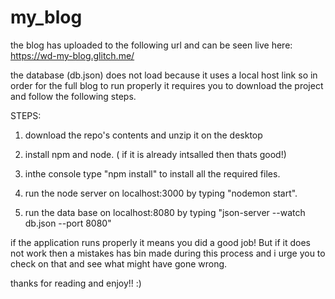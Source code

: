 # my_blog

the blog has uploaded to the following url and can be seen live here:
 https://wd-my-blog.glitch.me/
 
the database (db.json) does not load because it uses a local host link 
so in order for the full blog to run properly it requires you to download the project and follow the following steps.

STEPS:

1. download the repo's contents and unzip it on the desktop

2. install npm and node. ( if it is already intsalled  then thats good!)

3. inthe console type "npm install" to install all the required files.

4. run the node server  on localhost:3000 by typing "nodemon start".

5. run the data base on localhost:8080 by typing "json-server --watch db.json --port 8080"

if the application runs properly it means you did a good job! But if it does not work then a mistakes has bin made during this process
and i urge you to check on that and see what might have gone wrong.

thanks for reading and enjoy!! :)
